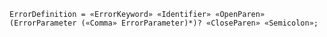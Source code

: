 <!-- This file is generated automatically by infrastructure scripts. Please don't edit by hand. -->

```{ .ebnf .slang-ebnf #ErrorDefinition }
ErrorDefinition = «ErrorKeyword» «Identifier» «OpenParen» (ErrorParameter («Comma» ErrorParameter)*)? «CloseParen» «Semicolon»;
```
